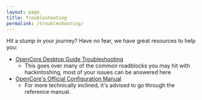 ```yaml
---
layout: page
title: Troubleshooting
permalink: /troubleshooting/
---
```


Hit a stump in your journey? Have no fear, we have great resources to help you:

* [OpenCore Desktop Guide Troubleshooting](https://desktop.dortania.ml/troubleshooting/troubleshooting.html)
   * This goes over many of the common roadblocks you may hit with hackintoshing, most of your issues can be answered here
* [OpenCore's Official Configuration Manual](https://github.com/acidanthera/OpenCorePkg/blob/master/Docs/Configuration.pdf)
   * For more technically inclined, it's advised to go through the reference manual.
